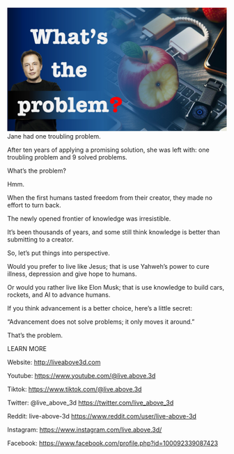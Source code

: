 ![Video cover image](cover.jpg)
Jane had one troubling problem.

After ten years of applying a promising solution, she was left with: one troubling problem and 9 solved problems.

What’s the problem?

Hmm.

When the first humans tasted freedom from their creator, they made no effort to turn back.

The newly opened frontier of knowledge was irresistible.

It’s been thousands of years, and some still think knowledge is better than submitting to a creator.

So, let’s put things into perspective.

Would you prefer to live like Jesus; that is use Yahweh’s power to cure illness, depression and give hope to humans.

Or would you rather live like Elon Musk; that is use knowledge to build cars, rockets, and AI to advance humans.

If you think advancement is a better choice, here’s a little secret:

“Advancement does not solve problems; it only moves it around.”

That’s the problem.

LEARN MORE

Website: http://liveabove3d.com

Youtube: https://www.youtube.com/@live.above.3d

Tiktok: https://www.tiktok.com/@live.above.3d

Twitter: @live_above_3d https://twitter.com/live_above_3d

Reddit: live-above-3d https://www.reddit.com/user/live-above-3d

Instagram: https://www.instagram.com/live.above.3d/

Facebook: https://www.facebook.com/profile.php?id=100092339087423

